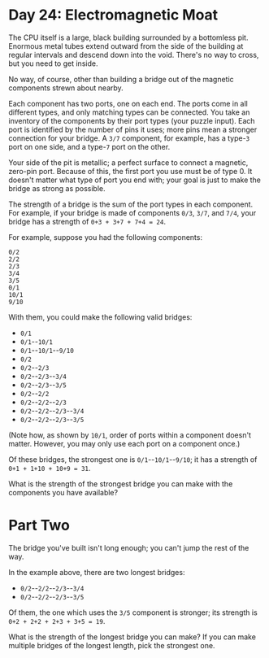 # Day 24: Electromagnetic Moat

The CPU itself is a large, black building surrounded by a bottomless
pit. Enormous metal tubes extend outward from the side of the building
at regular intervals and descend down into the void. There's no way to
cross, but you need to get inside.

No way, of course, other than building a bridge out of the magnetic
components strewn about nearby.

Each component has two ports, one on each end. The ports come in all
different types, and only matching types can be connected. You take an
inventory of the components by their port types (your puzzle
input). Each port is identified by the number of pins it uses; more
pins mean a stronger connection for your bridge. A `3/7` component,
for example, has a type-`3` port on one side, and a type-`7` port on
the other.

Your side of the pit is metallic; a perfect surface to connect a
magnetic, zero-pin port. Because of this, the first port you use must
be of type 0. It doesn't matter what type of port you end with; your
goal is just to make the bridge as strong as possible.

The strength of a bridge is the sum of the port types in each
component. For example, if your bridge is made of components `0/3`,
`3/7`, and `7/4`, your bridge has a strength of `0+3 + 3+7 + 7+4 =
24`.

For example, suppose you had the following components:

```
0/2
2/2
2/3
3/4
3/5
0/1
10/1
9/10
```

With them, you could make the following valid bridges:


- `0/1`
- `0/1`--`10/1`
- `0/1`--`10/1`--`9/10`
- `0/2`
- `0/2`--`2/3`
- `0/2`--`2/3`--`3/4`
- `0/2`--`2/3`--`3/5`
- `0/2`--`2/2`
- `0/2`--`2/2`--`2/3`
- `0/2`--`2/2`--`2/3`--`3/4`
- `0/2`--`2/2`--`2/3`--`3/5`

(Note how, as shown by `10/1`, order of ports within a component
doesn't matter. However, you may only use each port on a component
once.)

Of these bridges, the strongest one is `0/1`--`10/1`--`9/10`; it has a
strength of `0+1 + 1+10 + 10+9 = 31`.

What is the strength of the strongest bridge you can make with the
components you have available?

# Part Two

The bridge you've built isn't long enough; you can't jump the rest of
the way.

In the example above, there are two longest bridges:

- `0/2`--`2/2`--`2/3`--`3/4`
- `0/2`--`2/2`--`2/3`--`3/5`

Of them, the one which uses the `3/5` component is stronger; its
strength is `0+2 + 2+2 + 2+3 + 3+5 = 19`.

What is the strength of the longest bridge you can make? If you can
make multiple bridges of the longest length, pick the strongest one.
